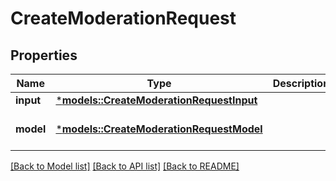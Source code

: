 # CreateModerationRequest

## Properties
Name | Type | Description | Notes
------------ | ------------- | ------------- | -------------
**input** | [***models::CreateModerationRequestInput**](CreateModerationRequest_input.md) |  | 
**model** | [***models::CreateModerationRequestModel**](CreateModerationRequest_model.md) |  | [optional] [default to None]

[[Back to Model list]](../README.md#documentation-for-models) [[Back to API list]](../README.md#documentation-for-api-endpoints) [[Back to README]](../README.md)


